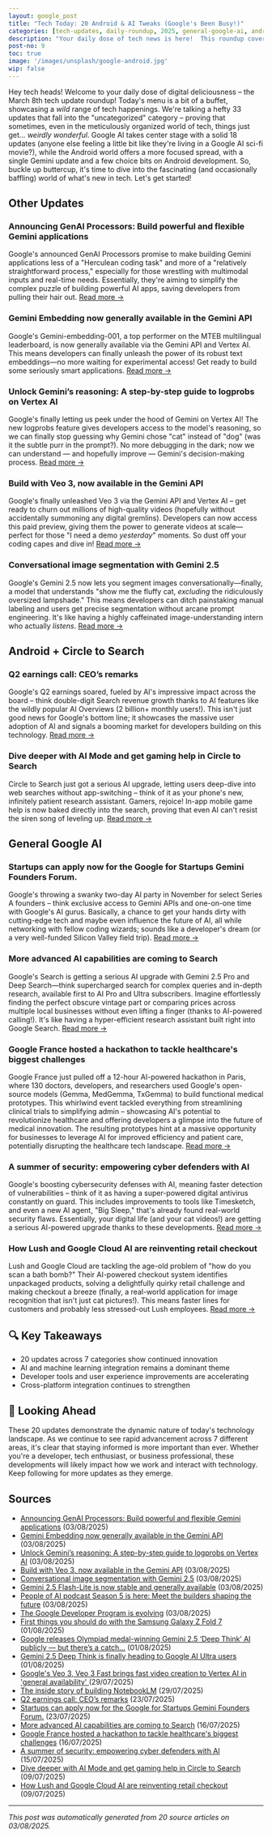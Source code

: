 ```yaml
---
layout: google_post
title: "Tech Today: 20 Android & AI Tweaks (Google's Been Busy!)"
categories: [tech-updates, daily-roundup, 2025, general-google-ai, android-+-artificial-intelligence, android-+-gemini, privacy-&-security, android-development, uncategorized, android-+-circle-to-search]
description: "Your daily dose of tech news is here!  This roundup covers 18 Google AI updates, plus exciting advancements in Android development and a fresh Gemini update.  Dive into 52 total articles –  it's a wild ride!"
post-no: 9
toc: true
image: '/images/unsplash/google-android.jpg'
wip: false
---
```


Hey tech heads!  Welcome to your daily dose of digital deliciousness – the March 8th tech update roundup!  Today's menu is a bit of a buffet, showcasing a *wild* range of tech happenings.  We're talking a hefty 33 updates that fall into the "uncategorized" category – proving that sometimes, even in the meticulously organized world of tech, things just get… *weirdly wonderful*.  Google AI takes center stage with a solid 18 updates (anyone else feeling a little bit like they're living in a Google AI sci-fi movie?), while the Android world offers a more focused spread, with a single Gemini update  and a few choice bits on Android development.  So, buckle up buttercup, it's time to dive into the fascinating (and occasionally baffling) world of what's new in tech. Let's get started!

## Other Updates

### Announcing GenAI Processors: Build powerful and flexible Gemini applications

Google's announced GenAI Processors promise to make building Gemini applications less of a "Herculean coding task" and more of a "relatively straightforward process," especially for those wrestling with multimodal inputs and real-time needs.  Essentially, they're aiming to simplify the complex puzzle of building powerful AI apps, saving developers from pulling their hair out. [Read more →](https://developers.googleblog.com/en/genai-processors/)

### Gemini Embedding now generally available in the Gemini API

Google's Gemini-embedding-001, a top performer on the MTEB multilingual leaderboard,  is now generally available via the Gemini API and Vertex AI.  This means developers can finally unleash the power of its robust text embeddings—no more waiting for experimental access! Get ready to build some seriously smart applications. [Read more →](https://developers.googleblog.com/en/gemini-embedding-available-gemini-api/)

### Unlock Gemini’s reasoning: A step-by-step guide to logprobs on Vertex AI

Google's finally letting us peek under the hood of Gemini on Vertex AI!  The new logprobs feature gives developers access to the model's reasoning, so we can finally stop guessing why Gemini chose "cat" instead of "dog" (was it the subtle purr in the prompt?).  No more debugging in the dark; now we can understand — and hopefully improve — Gemini's decision-making process. [Read more →](https://developers.googleblog.com/en/unlock-gemini-reasoning-with-logprobs-on-vertex-ai/)

### Build with Veo 3, now available in the Gemini API

Google's finally unleashed Veo 3 via the Gemini API and Vertex AI – get ready to churn out millions of high-quality videos (hopefully without accidentally summoning any digital gremlins).  Developers can now access this paid preview,  giving them the power to generate videos at scale—perfect for those "I need a demo *yesterday*" moments.  So dust off your coding capes and dive in! [Read more →](https://developers.googleblog.com/en/veo-3-now-available-gemini-api/)

### Conversational image segmentation with Gemini 2.5

Google's Gemini 2.5 now lets you segment images conversationally—finally, a model that understands "show me the fluffy cat, *excluding* the ridiculously oversized lampshade."  This means developers can ditch painstaking manual labeling and users get precise segmentation without arcane prompt engineering.  It's like having a highly caffeinated image-understanding intern who actually *listens*. [Read more →](https://developers.googleblog.com/en/conversational-image-segmentation-gemini-2-5/)

## Android + Circle to Search

### Q2 earnings call: CEO’s remarks

Google's Q2 earnings soared, fueled by AI's impressive impact across the board –  think double-digit Search revenue growth thanks to AI features like the wildly popular AI Overviews (2 billion+ monthly users!).  This isn't just good news for Google's bottom line; it showcases the massive user adoption of AI and signals a booming market for developers building on this technology. [Read more →](https://blog.google/inside-google/message-ceo/alphabet-earnings-q2-2025/)

### Dive deeper with AI Mode and get gaming help in Circle to Search

Circle to Search just got a serious AI upgrade, letting users deep-dive into web searches without app-switching –  think of it as your phone's new, infinitely patient research assistant.  Gamers, rejoice!  In-app mobile game help is now baked directly into the search, proving that even AI can't resist the siren song of leveling up. [Read more →](https://blog.google/products/search/circle-to-search-ai-mode-gaming/)

## General Google AI

### Startups can apply now for the Google for Startups Gemini Founders Forum.

Google's throwing a swanky two-day AI party in November for select Series A founders – think exclusive access to Gemini APIs and one-on-one time with Google's AI gurus.  Basically, a chance to get your hands dirty with cutting-edge tech and maybe even influence the future of AI, all while networking with fellow coding wizards; sounds like a developer's dream (or a very well-funded Silicon Valley field trip). [Read more →](https://blog.google/outreach-initiatives/entrepreneurs/apply-google-for-startups-gemini-founders-fund/)

### More advanced AI capabilities are coming to Search

Google's Search is getting a serious AI upgrade with Gemini 2.5 Pro and Deep Search—think supercharged search for complex queries and in-depth research, available first to AI Pro and Ultra subscribers.  Imagine effortlessly finding the perfect obscure vintage part or comparing prices across multiple local businesses without even lifting a finger (thanks to AI-powered calling!).  It's like having a hyper-efficient research assistant built right into Google Search. [Read more →](https://blog.google/products/search/deep-search-business-calling-google-search/)

### Google France hosted a hackathon to tackle healthcare's biggest challenges

Google France just pulled off a 12-hour AI-powered hackathon in Paris, where 130 doctors, developers, and researchers used Google's open-source models (Gemma, MedGemma, TxGemma) to build functional medical prototypes.  This whirlwind event tackled everything from streamlining clinical trials to simplifying admin – showcasing AI's potential to revolutionize healthcare and offering developers a glimpse into the future of medical innovation.  The resulting prototypes hint at a massive opportunity for businesses to leverage AI for improved efficiency and patient care, potentially disrupting the healthcare tech landscape. [Read more →](https://blog.google/technology/health/google-france-ai-healthcare-hackathon/)

### A summer of security: empowering cyber defenders with AI

Google's boosting cybersecurity defenses with AI, meaning faster detection of vulnerabilities – think of it as having a super-powered digital antivirus constantly on guard.  This includes improvements to tools like Timesketch, and even a new AI agent, "Big Sleep," that's already found real-world security flaws.  Essentially, your digital life (and your cat videos!) are getting a serious AI-powered upgrade thanks to these developments. [Read more →](https://blog.google/technology/safety-security/cybersecurity-updates-summer-2025/)

### How Lush and Google Cloud AI are reinventing retail checkout

Lush and Google Cloud are tackling the age-old problem of "how do you scan a bath bomb?"  Their AI-powered checkout system identifies unpackaged products,  solving a delightfully quirky retail challenge and making checkout a breeze (finally, a real-world application for image recognition that isn't just cat pictures!). This means faster lines for customers and probably less stressed-out Lush employees. [Read more →](https://blog.google/around-the-globe/google-europe/united-kingdom/how-lush-and-google-cloud-ai-are-reinventing-retail-checkout/)

## 🔍 Key Takeaways

- 20 updates across 7 categories show continued innovation
- AI and machine learning integration remains a dominant theme
- Developer tools and user experience improvements are accelerating
- Cross-platform integration continues to strengthen

## 🚀 Looking Ahead

These 20 updates demonstrate the dynamic nature of today's technology landscape. As we continue to see rapid advancement across 7 different areas, it's clear that staying informed is more important than ever. Whether you're a developer, tech enthusiast, or business professional, these developments will likely impact how we work and interact with technology. Keep following for more updates as they emerge.

## Sources

- [Announcing GenAI Processors: Build powerful and flexible Gemini applications](https://developers.googleblog.com/en/genai-processors/) (03/08/2025)
- [Gemini Embedding now generally available in the Gemini API](https://developers.googleblog.com/en/gemini-embedding-available-gemini-api/) (03/08/2025)
- [Unlock Gemini’s reasoning: A step-by-step guide to logprobs on Vertex AI](https://developers.googleblog.com/en/unlock-gemini-reasoning-with-logprobs-on-vertex-ai/) (03/08/2025)
- [Build with Veo 3, now available in the Gemini API](https://developers.googleblog.com/en/veo-3-now-available-gemini-api/) (03/08/2025)
- [Conversational image segmentation with Gemini 2.5](https://developers.googleblog.com/en/conversational-image-segmentation-gemini-2-5/) (03/08/2025)
- [Gemini 2.5 Flash-Lite is now stable and generally available](https://developers.googleblog.com/en/gemini-25-flash-lite-is-now-stable-and-generally-available/) (03/08/2025)
- [People of AI podcast Season 5 is here: Meet the builders shaping the future](https://developers.googleblog.com/en/people-of-ai-podcast-season-5/) (03/08/2025)
- [The Google Developer Program is evolving](https://developers.googleblog.com/en/google-developer-program-join-connect-code/) (03/08/2025)
- [ First things you should do with the Samsung Galaxy Z Fold 7 ](https://www.androidcentral.com/phones/samsung-galaxy/first-things-you-should-do-with-the-samsung-galaxy-z-fold-7) (01/08/2025)
- [Google releases Olympiad medal-winning Gemini 2.5 ‘Deep Think’ AI publicly — but there’s a catch…](https://venturebeat.com/ai/google-releases-olympiad-medal-winning-gemini-2-5-deep-think-ai-publicly-but-theres-a-catch/) (01/08/2025)
- [ Gemini 2.5 Deep Think is finally heading to Google AI Ultra users ](https://www.androidcentral.com/apps-software/gemini-2-5-deep-think-is-finally-heading-to-google-ai-ultra-users) (01/08/2025)
- [ Google's Veo 3, Veo 3 Fast brings fast video creation to Vertex AI in 'general availability' ](https://www.androidcentral.com/apps-software/ai/google-veo-3-veo-3-fast-fast-video-creation-vertex-ai-feature-teaser-announced) (29/07/2025)
- [The inside story of building NotebookLM](https://blog.google/technology/ai/developing-notebooklm/) (29/07/2025)
- [Q2 earnings call: CEO’s remarks](https://blog.google/inside-google/message-ceo/alphabet-earnings-q2-2025/) (23/07/2025)
- [Startups can apply now for the Google for Startups Gemini Founders Forum.](https://blog.google/outreach-initiatives/entrepreneurs/apply-google-for-startups-gemini-founders-fund/) (23/07/2025)
- [More advanced AI capabilities are coming to Search](https://blog.google/products/search/deep-search-business-calling-google-search/) (16/07/2025)
- [Google France hosted a hackathon to tackle healthcare's biggest challenges](https://blog.google/technology/health/google-france-ai-healthcare-hackathon/) (16/07/2025)
- [A summer of security: empowering cyber defenders with AI](https://blog.google/technology/safety-security/cybersecurity-updates-summer-2025/) (15/07/2025)
- [Dive deeper with AI Mode and get gaming help in Circle to Search](https://blog.google/products/search/circle-to-search-ai-mode-gaming/) (09/07/2025)
- [How Lush and Google Cloud AI are reinventing retail checkout](https://blog.google/around-the-globe/google-europe/united-kingdom/how-lush-and-google-cloud-ai-are-reinventing-retail-checkout/) (09/07/2025)

---
*This post was automatically generated from 20 source articles on 03/08/2025.*
